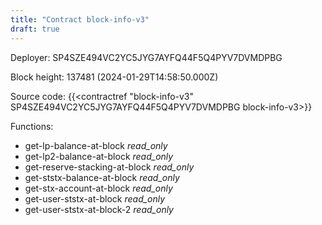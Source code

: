 ```yaml
---
title: "Contract block-info-v3"
draft: true
---
```

Deployer: SP4SZE494VC2YC5JYG7AYFQ44F5Q4PYV7DVMDPBG


 



Block height: 137481 (2024-01-29T14:58:50.000Z)

Source code: {{<contractref "block-info-v3" SP4SZE494VC2YC5JYG7AYFQ44F5Q4PYV7DVMDPBG block-info-v3>}}

Functions:

* get-lp-balance-at-block _read_only_
* get-lp2-balance-at-block _read_only_
* get-reserve-stacking-at-block _read_only_
* get-ststx-balance-at-block _read_only_
* get-stx-account-at-block _read_only_
* get-user-ststx-at-block _read_only_
* get-user-ststx-at-block-2 _read_only_
